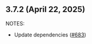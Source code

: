 ## 3.7.2 (April 22, 2025)

NOTES:

* Update dependencies ([#683](https://github.com/hashicorp/terraform-provider-random/issues/683))

